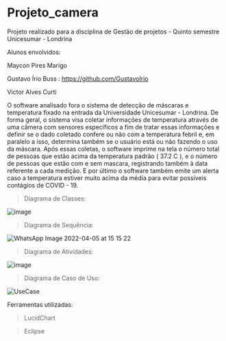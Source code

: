 # Projeto_camera
Projeto realizado para a disciplina de Gestão de projetos - Quinto semestre Unicesumar - Londrina

Alunos envolvidos:

Maycon Pires Marigo

Gustavo Írio Buss : https://github.com/GustavoIrio

Victor Alves Curti

O software analisado fora o sistema de detecção de máscaras e temperatura fixado na entrada da Universidade Unicesumar - Londrina.
De forma geral, o sistema visa coletar informações de temperatura através de uma câmera com sensores específicos a fim de tratar essas informações e definir se o dado coletado confere ou não com a temperatura febril e, em paralelo a isso, determina também se o usuário está ou não fazendo o uso da máscara. Após essas coletas, o software imprime na tela o número total de pessoas que estão acima da temperatura padrão ( 37.2 C ), e o número de pessoas que estão com e sem mascara, registrando também à data referente a cada medição. E por último o software também emite um alerta caso a temperatura estiver muito acima da média para evitar possíveis contágios de COVID - 19.  

> Diagrama de Classes:

![image](https://user-images.githubusercontent.com/67290959/161864505-8d19aefb-7470-405a-a4b7-72456a948370.png)

> Diagrama de Sequência:

![WhatsApp Image 2022-04-05 at 15 15 22](https://user-images.githubusercontent.com/67290959/161861357-bd5cc37b-b5f0-4c07-aa7a-0b2e405fb5aa.jpeg)

> Diagrama de Atividades:

![image](https://user-images.githubusercontent.com/67290959/161864630-1f02bec0-8b91-4b32-8610-18bbb21c8e4b.png)

> Diagrama de Caso de Uso:

![UseCase](https://user-images.githubusercontent.com/67290959/161871042-6058c7e8-3e9b-495f-97e2-74f8235c812c.png)

Ferramentas utilizadas:

> LucidChart

> Eclipse
